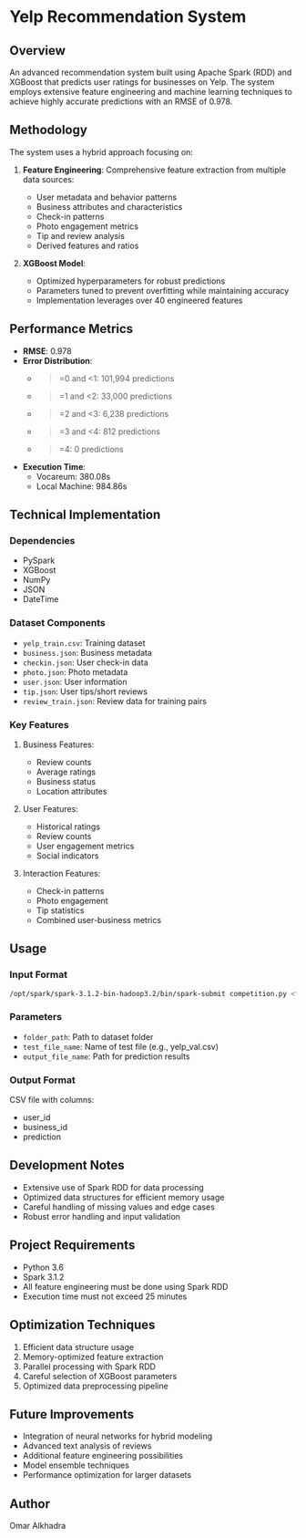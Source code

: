 # Yelp Recommendation System

## Overview
An advanced recommendation system built using Apache Spark (RDD) and XGBoost that predicts user ratings for businesses on Yelp. The system employs extensive feature engineering and machine learning techniques to achieve highly accurate predictions with an RMSE of 0.978.

## Methodology
The system uses a hybrid approach focusing on:

1. **Feature Engineering**: Comprehensive feature extraction from multiple data sources:
   - User metadata and behavior patterns
   - Business attributes and characteristics
   - Check-in patterns
   - Photo engagement metrics
   - Tip and review analysis
   - Derived features and ratios

2. **XGBoost Model**:
   - Optimized hyperparameters for robust predictions
   - Parameters tuned to prevent overfitting while maintaining accuracy
   - Implementation leverages over 40 engineered features

## Performance Metrics
- **RMSE**: 0.978
- **Error Distribution**:
  - >=0 and <1: 101,994 predictions
  - >=1 and <2: 33,000 predictions
  - >=2 and <3: 6,238 predictions
  - >=3 and <4: 812 predictions
  - >=4: 0 predictions
- **Execution Time**: 
  - Vocareum: 380.08s
  - Local Machine: 984.86s

## Technical Implementation

### Dependencies
- PySpark
- XGBoost
- NumPy
- JSON
- DateTime

### Dataset Components
- `yelp_train.csv`: Training dataset
- `business.json`: Business metadata
- `checkin.json`: User check-in data
- `photo.json`: Photo metadata
- `user.json`: User information
- `tip.json`: User tips/short reviews
- `review_train.json`: Review data for training pairs

### Key Features
1. Business Features:
   - Review counts
   - Average ratings
   - Business status
   - Location attributes

2. User Features:
   - Historical ratings
   - Review counts
   - User engagement metrics
   - Social indicators

3. Interaction Features:
   - Check-in patterns
   - Photo engagement
   - Tip statistics
   - Combined user-business metrics

## Usage

### Input Format
```bash
/opt/spark/spark-3.1.2-bin-hadoop3.2/bin/spark-submit competition.py <folder_path> <test_file_name> <output_file_name>
```

### Parameters
- `folder_path`: Path to dataset folder
- `test_file_name`: Name of test file (e.g., yelp_val.csv)
- `output_file_name`: Path for prediction results

### Output Format
CSV file with columns:
- user_id
- business_id
- prediction

## Development Notes
- Extensive use of Spark RDD for data processing
- Optimized data structures for efficient memory usage
- Careful handling of missing values and edge cases
- Robust error handling and input validation

## Project Requirements
- Python 3.6
- Spark 3.1.2
- All feature engineering must be done using Spark RDD
- Execution time must not exceed 25 minutes

## Optimization Techniques
1. Efficient data structure usage
2. Memory-optimized feature extraction
3. Parallel processing with Spark RDD
4. Careful selection of XGBoost parameters
5. Optimized data preprocessing pipeline

## Future Improvements
- Integration of neural networks for hybrid modeling
- Advanced text analysis of reviews
- Additional feature engineering possibilities
- Model ensemble techniques
- Performance optimization for larger datasets

## Author
Omar Alkhadra
